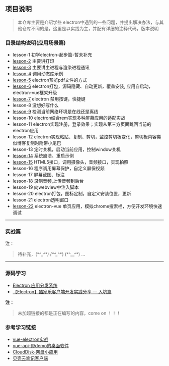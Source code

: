 ## 项目说明

>	本仓库主要是介绍学些 electron中遇到的一些问题，并提出解决办法，与其他仓库不同的是，这里是以实践为主，并配有详细的注释代码，版本说明

### 目录结构说明(应用场景篇)

- lesson-1 初学electron-起步篇-暂未补充
- [lesson-2](https://github.com/LuoRiWuSheng/electron-study/tree/master/lesson-2) 主要讲打印
- [lesson-3](https://github.com/LuoRiWuSheng/electron-study/tree/master/lesson-3) 主要讲主进程与渲染进程通讯
- [lesson-4](https://github.com/LuoRiWuSheng/electron-study/tree/master/lesson-4) 调用动态库示例
- [lesson-5](https://github.com/LuoRiWuSheng/electron-study/tree/master/lesson-5) electron预览pdf文件的方式
- [lesson-6](https://github.com/LuoRiWuSheng/electron-study/tree/master/lesson-6) electron打包，源码隐藏、自动更新，覆盖安装, 应用自启动， electron-vue框架升级
- [lesson-7](https://github.com/LuoRiWuSheng/electron-study/tree/master/lesson-7) electron 禁用按键，快捷键
- lesson-8 没想好写什么
- [lesson-9](https://github.com/LuoRiWuSheng/electron-study/tree/master/lesson-9) 检测当前网络环境是在线还是离线
- lesson-10 electron结合rem实现多种屏幕应用的适配实战
- lesson-11 electron实现注册，登录效果；实现从第三方页面跳回当前的electron应用
- lesson-12 electron实现粘贴、复制、剪切，监控剪切板变化，剪切板内容类似博客复制时附带小尾巴
- lesson-13 定时关机，启动当前应用，控制window关机
- [lesson-14](https://github.com/LuoRiWuSheng/electron-study/tree/master/lesson-14) 系统崩溃、重启示例
- [lesson-15](https://github.com/LuoRiWuSheng/electron-study/tree/master/lesson-15) HTML5接口，调用摄像头，音频接口，实现拍照
- lesson-16 程序调用屏幕保护，自定义屏保视频
- lesson-17 屏幕截图、标注
- lesson-18 录制音频,上传音频到后台
- lesson-19 向webview中注入脚本
- lesson-20 electron打包，图标定制，自定义安装位置，更新
- lesson-21 electron透明窗口
- [lesson-22](https://github.com/LuoRiWuSheng/electron-study/tree/master/lesson-22) electron-vue 单页应用，模拟chrome搜索栏，方便开发环境快速调试


----

### 实战篇

注：
>   待补充，(\*\^\__\^\*) (\*\^\__\^\*) (\*\^__\^\*) ...

---
### 源码学习

- [Electron 应用分发系统](https://github.com/yi-ge/electron-distribution)
- [【Electron】酷家乐客户端开发实践分享 — 入坑篇](https://juejin.im/post/5cfb6a49f265da1ba84a82d0)


**注：**
>   未加超链接的都是正在编写的内容，come on ！！！

### 参考学习链接

- [vue-electron实战](https://github.com/jkchao/vue-electron.git)
- [vue-api-带demo的桌面软件]( https://github.com/demopark/electron-api-demos-Zh_CN.git)
- [CloudDisk-网盘小应用](https://github.com/zjinh/CloudDisk)
- [贝壳云笔记客户端](https://github.com/Beatrice950201/eibk_client)
